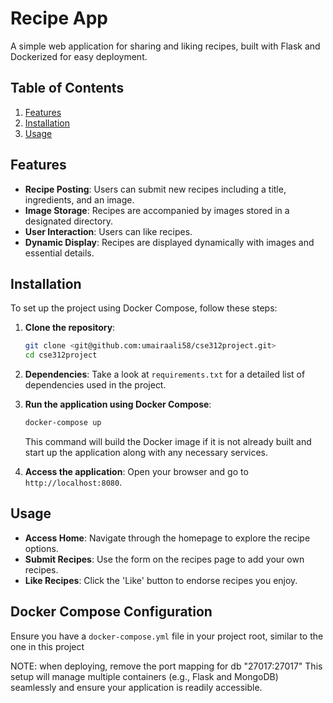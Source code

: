 # Recipe App

A simple web application for sharing and liking recipes, built with Flask and Dockerized for easy deployment.

## Table of Contents

1. [Features](#features)
2. [Installation](#installation)
3. [Usage](#usage)

## Features

- **Recipe Posting**: Users can submit new recipes including a title, ingredients, and an image.
- **Image Storage**: Recipes are accompanied by images stored in a designated directory.
- **User Interaction**: Users can like recipes.
- **Dynamic Display**: Recipes are displayed dynamically with images and essential details.

## Installation

To set up the project using Docker Compose, follow these steps:

1. **Clone the repository**:
   ```bash
   git clone <git@github.com:umairaali58/cse312project.git>
   cd cse312project
   ```

2. **Dependencies**:
   Take a look at `requirements.txt` for a detailed list of dependencies used in the project.

3. **Run the application using Docker Compose**:
   ```bash
   docker-compose up
   ```

   This command will build the Docker image if it is not already built and start up the application along with any necessary services.

4. **Access the application**: Open your browser and go to `http://localhost:8080`.

## Usage

- **Access Home**: Navigate through the homepage to explore the recipe options.
- **Submit Recipes**: Use the form on the recipes page to add your own recipes.
- **Like Recipes**: Click the 'Like' button to endorse recipes you enjoy.

## Docker Compose Configuration

Ensure you have a `docker-compose.yml` file in your project root, similar to the one in this project

NOTE: when deploying, remove the port mapping for db "27017:27017"
This setup will manage multiple containers (e.g., Flask and MongoDB) seamlessly and ensure your application is readily accessible.
